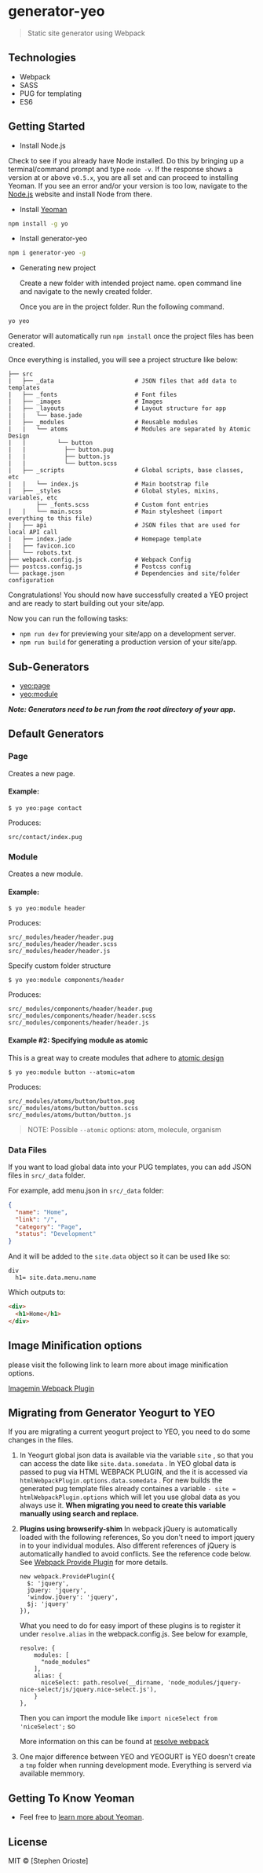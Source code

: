 # generator-yeo 
> Static site generator using Webpack


## Technologies
- Webpack
- SASS
- PUG for templating
- ES6


## Getting Started

- Install Node.js

Check to see if you already have Node installed. Do this by bringing up a terminal/command prompt and type `node -v`. If the response shows a version at or above `v0.5.x`, you are all set and can proceed to installing Yeoman. If you see an error and/or your version is too low, navigate to the [Node.js](http://nodejs.org/) website and install Node from there.

- Install [Yeoman](http://yeoman.io) 

```bash
npm install -g yo
```

- Install generator-yeo
```bash
npm i generator-yeo -g
```

- Generating new project

  Create a new folder with intended project name. open command line and navigate to the newly created folder.

  Once you are in the project folder. Run the following command.

```bash
yo yeo
```

Generator will automatically run `npm install` once the project files has been created.


Once everything is installed, you will see a project structure like below:

```
├── src
|   ├── _data                       # JSON files that add data to templates
|   ├── _fonts                      # Font files
|   ├── _images                     # Images
|   ├── _layouts                    # Layout structure for app
|   |   └── base.jade
|   ├── _modules                    # Reusable modules
|   |   └── atoms                   # Modules are separated by Atomic Design
|   |         └── button
|   |           ├── button.pug
|   |           ├── button.js
|   |           └── button.scss
|   ├── _scripts                    # Global scripts, base classes, etc
|   |   └── index.js                # Main bootstrap file
|   ├── _styles                     # Global styles, mixins, variables, etc
        ├── _fonts.scss             # Custom font entries
|   |   └── main.scss               # Main stylesheet (import everything to this file)
|   ├── api                         # JSON files that are used for local API call
|   ├── index.jade                  # Homepage template
|   ├── favicon.ico
|   └── robots.txt                  
├── webpack.config.js               # Webpack Config
├── postcss.config.js               # Postcss config
└── package.json                    # Dependencies and site/folder configuration
```

Congratulations! You should now have successfully created a YEO project and are ready to start building out your site/app.


Now you can run the following tasks:

- `npm run dev` for previewing your site/app on a development server.
- `npm run build` for generating a production version of your site/app.


## Sub-Generators

* [yeo:page](#page)
* [yeo:module](#module)

***Note: Generators need to be run from the root directory of your app.***

## Default Generators

### Page
Creates a new page.

#### Example:

```
$ yo yeo:page contact
```

Produces:

```
src/contact/index.pug
```

### Module
Creates a new module.

#### Example:

```
$ yo yeo:module header
```

Produces:

```
src/_modules/header/header.pug
src/_modules/header/header.scss
src/_modules/header/header.js
```

Specify custom folder structure

```
$ yo yeo:module components/header
```

Produces:

```
src/_modules/components/header/header.pug
src/_modules/components/header/header.scss
src/_modules/components/header/header.js
```

#### Example #2: Specifying module as atomic

This is a great way to create modules that adhere to [atomic design](https://bradfrost.com/blog/post/atomic-web-design/)

```
$ yo yeo:module button --atomic=atom
```

Produces:

```
src/_modules/atoms/button/button.pug
src/_modules/atoms/button/button.scss
src/_modules/atoms/button/button.js
```

> NOTE: Possible `--atomic` options: atom, molecule, organism

### Data Files

If you want to load global data into your PUG templates, you can add JSON files in `src/_data` folder.

For example, add menu.json in `src/_data` folder:

```json
{
  "name": "Home",
  "link": "/",
  "category": "Page",
  "status": "Development"
}
```

And it will be added to the `site.data` object so it can be used like so:

```PUG
div
  h1= site.data.menu.name
```

Which outputs to:

```html
<div>
  <h1>Home</h1>
</div>
```


## Image Minification options

please visit the following link to learn more about image minification options. 

[Imagemin Webpack Plugin](https://github.com/Klathmon/imagemin-webpack-plugin)


## Migrating from Generator Yeogurt to YEO
If you are migrating a current yeogurt project to YEO, you need to do some changes in the files.

1. In Yeogurt global json data is available via the variable ```site``` , so that you can access the date like ```site.data.somedata``` . In YEO global data is passed to pug via HTML WEBPACK PLUGIN, and the it is accessed via ```htmlWebpackPlugin.options.data.somedata``` . For new builds the generated pug template files already containes a variable ```- site = htmlWebpackPlugin.options``` which will let you use global data as you always use it. **When migrating you need to create this variable manually using search and replace.**

2. **Plugins using browserify-shim**
   In webpack jQuery is automatically loaded with the following references, So you don't need to import jquery in to your individual modules. Also different references of jQuery is automatically handled to avoid conflicts. See the reference code below. See [Webpack Provide Plugin](https://webpack.js.org/plugins/provide-plugin/) for more details.

    ```
    new webpack.ProvidePlugin({
      $: 'jquery',
      jQuery: 'jquery',
      'window.jQuery': 'jquery',
      $j: 'jquery'
    }),
    ```
    
    What you need to do for easy import of these plugins is to register it under ```resolve.alias``` in the webpack.config.js. See below for example,
    ```
    resolve: {
        modules: [
          "node_modules"
        ],
        alias: {
          niceSelect: path.resolve(__dirname, 'node_modules/jquery-nice-select/js/jquery.nice-select.js'),
        }
    },
    ```
    
    Then you can import the module like ```import niceSelect from 'niceSelect';``` so

    More information on this can be found at [resolve webpack](https://webpack.js.org/configuration/resolve/)

3. One major difference between YEO and YEOGURT is YEO doesn't create a ```tmp``` folder when running development mode. Everything is serverd via available memmory. 

## Getting To Know Yeoman
 * Feel free to [learn more about Yeoman](http://yeoman.io/).

## License
MIT © [Stephen Orioste]